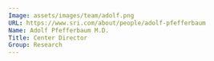 ```yaml
---
Image: assets/images/team/adolf.png
URL: https://www.sri.com/about/people/adolf-pfefferbaum
Name: Adolf Pfefferbaum M.D.
Title: Center Director
Group: Research
---
```

